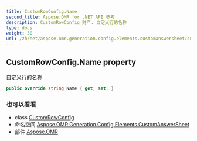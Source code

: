 ```yaml
---
title: CustomRowConfig.Name
second_title: Aspose.OMR for .NET API 参考
description: CustomRowConfig 财产. 自定义行的名称
type: docs
weight: 30
url: /zh/net/aspose.omr.generation.config.elements.customanswersheet/customrowconfig/name/
---
```

## CustomRowConfig.Name property

自定义行的名称

```csharp
public override string Name { get; set; }
```

### 也可以看看

* class [CustomRowConfig](../)
* 命名空间 [Aspose.OMR.Generation.Config.Elements.CustomAnswerSheet](../../customrowconfig/)
* 部件 [Aspose.OMR](../../../)


